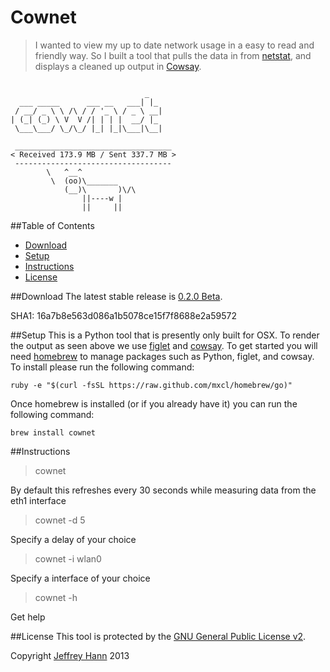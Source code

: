 Cownet
======

> I wanted to view my up to date network usage in a easy to read and friendly way. So I built a tool that pulls the data in from [netstat](http://linux.die.net/man/8/netstat), and displays a cleaned up output in [Cowsay](http://linux.die.net/man/1/cowsay).

```

                              _
  ___ _____      ___ __   ___| |_
 / __/ _ \ \ /\ / / '_ \ / _ \ __|
| (_| (_) \ V  V /| | | |  __/ |_
 \___\___/ \_/\_/ |_| |_|\___|\__|

 ___________________________________
< Received 173.9 MB / Sent 337.7 MB >
 -----------------------------------
        \   ^__^
         \  (oo)\_______
            (__)\       )\/\
                ||----w |
                ||     ||

```

##Table of Contents
* [Download](#download)
* [Setup](#setup)
* [Instructions](#instructions)
* [License](#license)

##Download
The latest stable release is [0.2.0 Beta](https://github.com/obihann/Cownet/archive/0.2.0-beta.tar.gz).

SHA1: 16a7b8e563d086a1b5078ce15f7f8688e2a59572

##Setup
This is a Python tool that is presently only built for OSX. To render the output as seen above we use [figlet](http://www.figlet.org/) and [cowsay](http://en.wikipedia.org/wiki/Cowsay).
To get started you will need [homebrew](http://brew.sh/) to manage packages such as Python, figlet, and cowsay. To install please run the following command:
```
ruby -e "$(curl -fsSL https://raw.github.com/mxcl/homebrew/go)"
```

Once homebrew is installed (or if you already have it) you can run the following command:
```
brew install cownet
```

##Instructions
> cownet

By default this refreshes every 30 seconds while measuring data from the eth1 interface


> cownet -d 5

Specify a delay of your choice


> cownet -i wlan0

Specify a interface of your choice


> cownet -h

Get help

##License
This tool is protected by the [GNU General Public License v2](http://www.gnu.org/licenses/gpl-2.0.html).

Copyright [Jeffrey Hann](http://jeffreyhann.ca/) 2013
